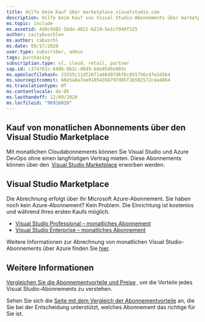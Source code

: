 ```yaml
---
title: Hilfe beim Kauf über marketplace.visualstudio.com
description: Hilfe beim Kauf von Visual Studio-Abonnements über marketplace.visualstudio.com
ms.topic: include
ms.assetid: 4d0c9d82-5bda-4021-b219-5e1cf948f325
author: caitybuschlen
ms.author: cabuschl
ms.date: 09/17/2020
user.type: subscriber, admin
tags: purchasing
subscription.type: vl, cloud, retail, partner
sap.id: c374762c-640b-8b2c-d049-bda9545e903c
ms.openlocfilehash: 21555c11df2671a86d97d6f6c855756cd7e2d3b4
ms.sourcegitcommit: 60e5a8a7ee91854356797d05f3b502572c4a4884
ms.translationtype: HT
ms.contentlocale: de-DE
ms.lasthandoff: 12/09/2020
ms.locfileid: "96916028"
---
```

## <a name="purchase-monthly-subscriptions-through-visual-studio-marketplace"></a>Kauf von monatlichen Abonnements über den Visual Studio Marketplace 

Mit monatlichen Cloudabonnements können Sie Visual Studio und Azure DevOps ohne einen langfristigen Vertrag mieten. Diese Abonnements können über den  [Visual Studio Marketplace](https://marketplace.visualstudio.com/subscriptions) erworben werden.  

## <a name="visual-studio-marketplace"></a>Visual Studio Marketplace 

Die Abrechnung erfolgt über Ihr Microsoft Azure-Abonnement. Sie haben noch kein Azure-Abonnement? Kein Problem. Die Einrichtung ist kostenlos und während Ihres ersten Kaufs möglich.  

* [Visual Studio Professional – monatliches Abonnement](https://marketplace.visualstudio.com/items?itemName=ms.vs-professional-monthly) 
* [Visual Studio Enterprise – monatliches Abonnement](https://marketplace.visualstudio.com/items?itemName=ms.vs-enterprise-monthly) 

Weitere Informationen zur Abrechnung von monatlichen Visual Studio-Abonnements über Azure finden Sie [hier](https://docs.microsoft.com/visualstudio/subscriptions/vscloud-billing-faq). 

## <a name="more-information"></a>Weitere Informationen 

[Vergleichen Sie die Abonnementvorteile und Preise](https://visualstudio.microsoft.com/vs/pricing/) , um die Vorteile jedes Visual Studio-Abonnements zu verstehen. 

Sehen Sie sich die [Seite mit dem Vergleich der Abonnementvorteile](https://visualstudio.microsoft.com/vs/benefits/) an, die Sie bei der Entscheidung unterstützt, welches Abonnement das richtige für Sie ist.